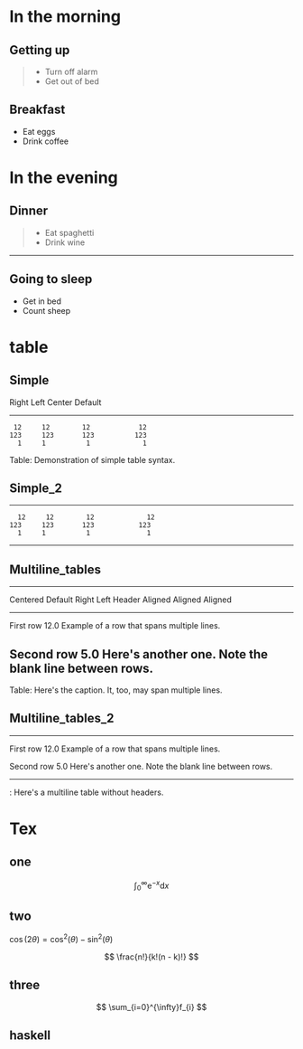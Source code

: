 In the morning
==============

Getting up
----------

> -   Turn off alarm
> -   Get out of bed

Breakfast
---------

-   Eat eggs
-   Drink coffee

In the evening
==============

Dinner
------

> -   Eat spaghetti
> -   Drink wine

------------------------------------------------------------------------

Going to sleep
--------------

-   Get in bed
-   Count sheep

table
=====


Simple
---

  Right       Left     Center     Default
-------     ------ ----------   -------
     12     12        12            12
    123     123       123          123
      1     1          1             1

 Table:  Demonstration of simple table syntax.     

Simple_2
--------
-------     ------ ----------   -------
      12     12        12             12
    123     123       123           123
      1     1          1              1
-------     ------ ----------   -------


Multiline_tables
----------------
-------------------------------------------------------------
 Centered   Default           Right Left
  Header    Aligned         Aligned Aligned
----------- ------- --------------- -------------------------
   First    row                12.0 Example of a row that
                                    spans multiple lines.

  Second    row                 5.0 Here's another one. Note
                                    the blank line between
                                    rows.
-------------------------------------------------------------

Table: Here's the caption. It, too, may span
    multiple lines.

Multiline_tables_2
----------------
----------- ------- --------------- -------------------------
   First    row                12.0 Example of a row that
                                    spans multiple lines.

  Second    row                 5.0 Here's another one. Note
                                    the blank line between
                                    rows.
----------- ------- --------------- -------------------------

: Here's a multiline table without headers.

Tex
===

one 
---

  $$ \int_{0}^{\infty} \mathrm{e}^{-x} \mathrm{d}x $$

two 
---

$\cos(2\theta) = \cos^{2}(\theta) - \sin^{2}(\theta)$


$$ \frac{n!}{k!(n - k)!} $$

three
---

$$ \sum_{i=0}^{\infty}f_{i} $$

haskell
---
